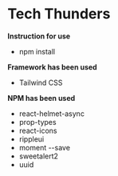# Tech Thunders


**Instruction for use**
* npm install

**Framework has been used**
* Tailwind CSS

**NPM has been used**
* react-helmet-async
* prop-types
* react-icons
* rippleui
* moment --save 
* sweetalert2
* uuid